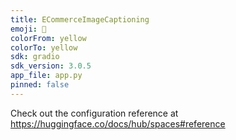```yaml
---
title: ECommerceImageCaptioning
emoji: 🏢
colorFrom: yellow
colorTo: yellow
sdk: gradio
sdk_version: 3.0.5
app_file: app.py
pinned: false
---
```


Check out the configuration reference at https://huggingface.co/docs/hub/spaces#reference
